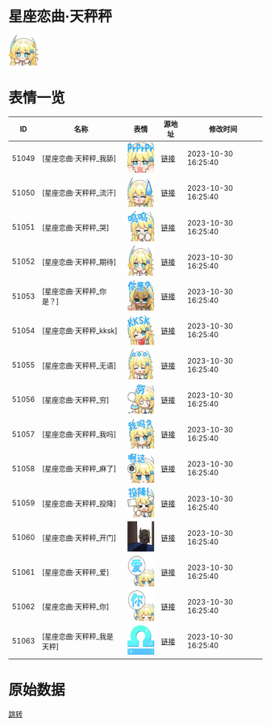 # 星座恋曲·天秤秤

<img src="./cover.png" height="60" alt="cover" />

# 表情一览

|ID|名称|表情|源地址|修改时间|
|----|----|----|----|----|
|51049|[星座恋曲·天秤秤_我舔]|<img src="./pic/051049_%5B星座恋曲·天秤秤_我舔%5D.png" height="60" alt="我舔"/>|[链接](https://i0.hdslb.com/bfs/garb/ae19df7e1c2366f7a84858d6e523784bd85fa45d.png)|2023-10-30 16:25:40|
|51050|[星座恋曲·天秤秤_流汗]|<img src="./pic/051050_%5B星座恋曲·天秤秤_流汗%5D.png" height="60" alt="流汗"/>|[链接](https://i0.hdslb.com/bfs/garb/2de2f42f61ee3c9b664f0b537eb34f413e6f90f6.png)|2023-10-30 16:25:40|
|51051|[星座恋曲·天秤秤_哭]|<img src="./pic/051051_%5B星座恋曲·天秤秤_哭%5D.png" height="60" alt="哭"/>|[链接](https://i0.hdslb.com/bfs/garb/eaff32156c802b57d1ba90d13fe6830758a3e8fe.png)|2023-10-30 16:25:40|
|51052|[星座恋曲·天秤秤_期待]|<img src="./pic/051052_%5B星座恋曲·天秤秤_期待%5D.png" height="60" alt="期待"/>|[链接](https://i0.hdslb.com/bfs/garb/53cc28616088758122613587f62a9f877bee22db.png)|2023-10-30 16:25:40|
|51053|[星座恋曲·天秤秤_你是？]|<img src="./pic/051053_%5B星座恋曲·天秤秤_你是？%5D.png" height="60" alt="你是？"/>|[链接](https://i0.hdslb.com/bfs/garb/d34b44ff1df3a13252957e81ff8a0a9b04af207b.png)|2023-10-30 16:25:40|
|51054|[星座恋曲·天秤秤_kksk]|<img src="./pic/051054_%5B星座恋曲·天秤秤_kksk%5D.png" height="60" alt="kksk"/>|[链接](https://i0.hdslb.com/bfs/garb/38009ff6742418e021f90847f7e56cdf1f2343ae.png)|2023-10-30 16:25:40|
|51055|[星座恋曲·天秤秤_无语]|<img src="./pic/051055_%5B星座恋曲·天秤秤_无语%5D.png" height="60" alt="无语"/>|[链接](https://i0.hdslb.com/bfs/garb/2f98adb053c89d1db0178d3582bf57b4914c9000.png)|2023-10-30 16:25:40|
|51056|[星座恋曲·天秤秤_穷]|<img src="./pic/051056_%5B星座恋曲·天秤秤_穷%5D.png" height="60" alt="穷"/>|[链接](https://i0.hdslb.com/bfs/garb/55b89e1c7ce71b3657ad3c8f1182dbd780b976ab.png)|2023-10-30 16:25:40|
|51057|[星座恋曲·天秤秤_我吗]|<img src="./pic/051057_%5B星座恋曲·天秤秤_我吗%5D.png" height="60" alt="我吗"/>|[链接](https://i0.hdslb.com/bfs/garb/435a3d72a7615a6cb80e68f32dc440daf019e497.png)|2023-10-30 16:25:40|
|51058|[星座恋曲·天秤秤_麻了]|<img src="./pic/051058_%5B星座恋曲·天秤秤_麻了%5D.png" height="60" alt="麻了"/>|[链接](https://i0.hdslb.com/bfs/garb/6e0a65e76407ba60542a848138cc66c13958368c.png)|2023-10-30 16:25:40|
|51059|[星座恋曲·天秤秤_投降]|<img src="./pic/051059_%5B星座恋曲·天秤秤_投降%5D.png" height="60" alt="投降"/>|[链接](https://i0.hdslb.com/bfs/garb/20f45dab78bdecae5d80437b617f856a83117e9a.png)|2023-10-30 16:25:40|
|51060|[星座恋曲·天秤秤_开门]|<img src="./pic/051060_%5B星座恋曲·天秤秤_开门%5D.png" height="60" alt="开门"/>|[链接](https://i0.hdslb.com/bfs/garb/49089a026a6c8323560adee5cf43a7ef21000442.png)|2023-10-30 16:25:40|
|51061|[星座恋曲·天秤秤_爱]|<img src="./pic/051061_%5B星座恋曲·天秤秤_爱%5D.png" height="60" alt="爱"/>|[链接](https://i0.hdslb.com/bfs/garb/e53c05e9e0323c4813713c62ec1bfbb461b9f209.png)|2023-10-30 16:25:40|
|51062|[星座恋曲·天秤秤_你]|<img src="./pic/051062_%5B星座恋曲·天秤秤_你%5D.png" height="60" alt="你"/>|[链接](https://i0.hdslb.com/bfs/garb/dab7ef4e8231d746b4412f80ae8fbb2ee60daaf6.png)|2023-10-30 16:25:40|
|51063|[星座恋曲·天秤秤_我是天枰]|<img src="./pic/051063_%5B星座恋曲·天秤秤_我是天枰%5D.png" height="60" alt="我是天枰"/>|[链接](https://i0.hdslb.com/bfs/garb/f91fa48c978d98cc635bb01e7f22e60b300247bf.png)|2023-10-30 16:25:40|

# 原始数据

[跳转](./raw.json)

